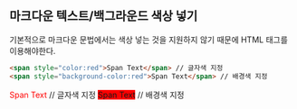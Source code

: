 ## 마크다운 텍스트/백그라운드 색상 넣기

기본적으로 마크다운 문법에서는 색상 넣는 것을 지원하지 않기 때문에 HTML 태그를 이용해야한다.

```html
<span style="color:red">Span Text</span> // 글자색 지정
<span style="background-color:red">Span Text</span> // 배경색 지정
```

<span style="color:red">Span Text</span> // 글자색 지정
<span style="background-color:red">Span Text</span> // 배경색 지정

